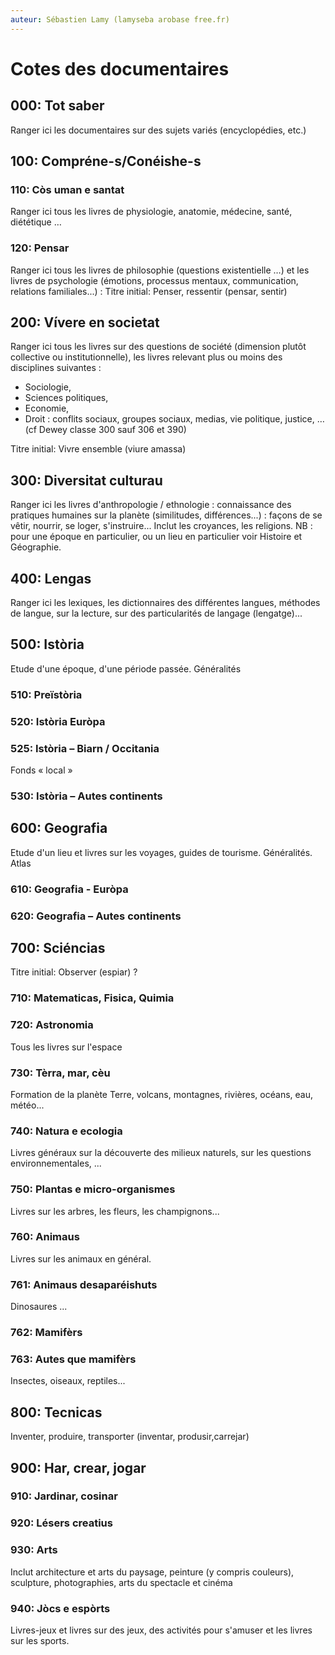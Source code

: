 ```yaml
---
auteur: Sébastien Lamy (lamyseba arobase free.fr)
---
```


Cotes des documentaires
===========================================================


000: Tot saber <!-- Tout savoir -->
---------------
Ranger ici les documentaires sur des sujets variés (encyclopédies, etc.)



100: Compréne-s/Conéishe-s <!-- Se comprendre -->
----------------------

### 110: Còs uman e santat <!-- Corps humain et santé -->
Ranger ici tous les livres de physiologie, anatomie, médecine, santé, diététique … 

### 120: Pensar <!-- Réfléchir -->
Ranger ici tous les livres de philosophie (questions existentielle …) et les 
livres de psychologie (émotions,  processus mentaux, communication, relations 
familiales...) :
Titre initial: Penser, ressentir (pensar, sentir)



200: Vívere en societat <!-- Vivre en société -->
----------------------
Ranger ici tous les livres sur des questions de société (dimension plutôt 
collective ou institutionnelle), les livres relevant plus ou moins des 
disciplines suivantes :

* Sociologie, 
* Sciences politiques, 
* Economie, 
* Droit : conflits sociaux, groupes sociaux, medias, vie politique, justice, … 
  (cf Dewey classe 300 sauf 306 et 390)

Titre initial: Vivre ensemble (viure amassa)



300: Diversitat culturau <!-- Diversité culturelle -->
----------------------
Ranger ici les livres d'anthropologie / ethnologie : connaissance des pratiques 
humaines sur la planète (similitudes, différences...) : façons de se vêtir, 
nourrir, se loger, s'instruire... Inclut les croyances, les religions.
NB : pour une époque en particulier, ou un lieu en particulier voir Histoire et 
Géographie.



400: Lengas <!-- Langues -->
----------------------
Ranger ici les lexiques, les dictionnaires des différentes langues, 
méthodes de langue, sur la lecture, sur des particularités de langage 
(lengatge)...



500: Istòria <!-- Histoire -->
----------------------
Etude d'une époque, d'une période passée. Généralités

### 510: Preïstòria <!-- Préhistoire -->

### 520: Istòria Euròpa <!-- Histoire - Europe -->

### 525: Istòria – Biarn / Occitania <!-- Histoire – Béarn / Occitanie -->
Fonds « local »

### 530: Istòria – Autes continents <!-- Histoire – Autres continents -->



600: Geografia <!-- Géographie -->
----------------------
Etude d'un lieu et livres sur les voyages, guides de tourisme. Généralités. Atlas

### 610: Geografia - Euròpa <!-- Géographie - Europe -->

### 620: Geografia – Autes continents <!-- Géographie – Autres continents -->



700: Sciéncias <!-- Sciences -->
----------------------
Titre initial: Observer (espiar) ?

### 710: Matematicas, Fisica, Quimia <!-- Maths, Physique, Chimie -->

### 720: Astronomia <!-- Astronomie -->
Tous les livres sur l'espace

### 730: Tèrra, mar, cèu <!-- Terre, mer, ciel -->
Formation de la planète Terre, volcans, montagnes, rivières, océans, eau, météo...

### 740: Natura e ecologia <!-- Nature et écologie -->
Livres généraux sur la découverte des milieux naturels, sur les questions 
environnementales, ...

### 750: Plantas e micro-organismes <!-- Plantes et micro-organismes -->
Livres sur les arbres, les fleurs, les champignons...

### 760: Animaus <!-- Animaux -->
Livres sur les animaux en général.


### 761: Animaus desaparéishuts <!-- Animaux disparus -->
Dinosaures ...

### 762: Mamifèrs <!-- Mammifères -->

### 763: Autes que mamifèrs <!-- Non-mammifères -->
Insectes, oiseaux, reptiles...



800: Tecnicas <!-- Techniques -->
----------------------
Inventer, produire, transporter (inventar, produsir,carrejar)



900: Har, crear, jogar <!-- Faire, créer, jouer -->
----------------------

### 910: Jardinar, cosinar <!-- Jardiner, Cuisiner -->

### 920: Lésers creatius <!-- Loisirs créatifs -->

### 930: Arts <!-- Arts -->
Inclut architecture et arts du paysage, peinture (y compris couleurs), sculpture, 
photographies, arts du spectacle et cinéma

### 940: Jòcs e espòrts <!-- Jeux et sports -->
Livres-jeux et livres sur des jeux, des activités pour s'amuser et les livres sur les sports.

